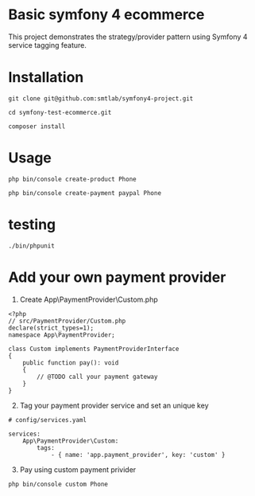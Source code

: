 # **Basic symfony 4 ecommerce**

This project demonstrates the strategy/provider pattern using Symfony 4 service tagging feature.

# Installation
```
git clone git@github.com:smtlab/symfony4-project.git

cd symfony-test-ecommerce.git

composer install
```

# Usage
```
php bin/console create-product Phone

php bin/console create-payment paypal Phone
```

# testing

`./bin/phpunit`

# Add your own payment provider

1. Create App\PaymentProvider\Custom.php
```
<?php
// src/PaymentProvider/Custom.php
declare(strict_types=1);
namespace App\PaymentProvider;

class Custom implements PaymentProviderInterface
{
    public function pay(): void
    {
        // @TODO call your payment gateway
    }
}

```
2. Tag your payment provider service and set an unique key
```
# config/services.yaml

services:
    App\PaymentProvider\Custom:
        tags:
            - { name: 'app.payment_provider', key: 'custom' }
```
3. Pay using custom payment privider

```
php bin/console custom Phone
```
